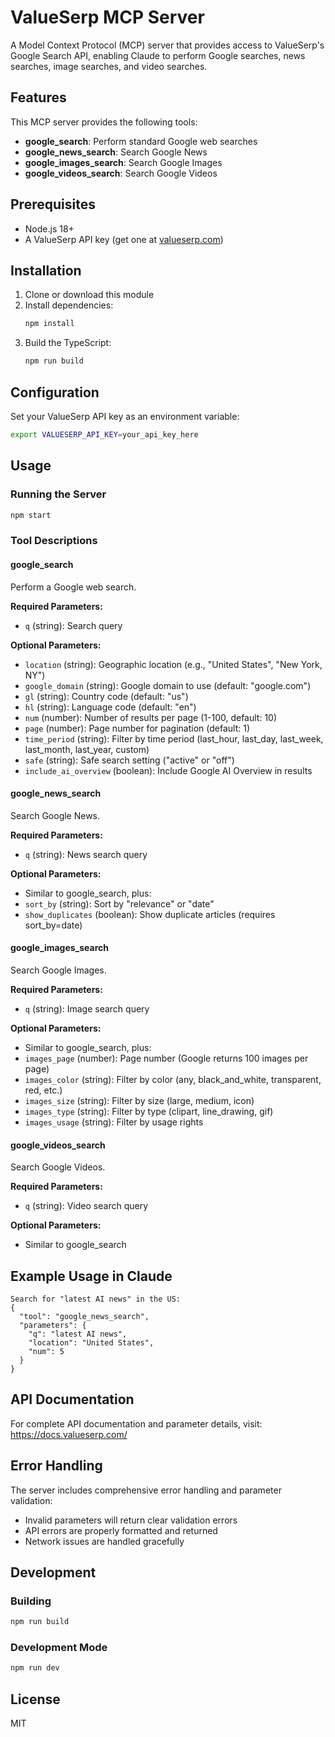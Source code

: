 # ValueSerp MCP Server

A Model Context Protocol (MCP) server that provides access to ValueSerp's Google Search API, enabling Claude to perform Google searches, news searches, image searches, and video searches.

## Features

This MCP server provides the following tools:

- **google_search**: Perform standard Google web searches
- **google_news_search**: Search Google News
- **google_images_search**: Search Google Images
- **google_videos_search**: Search Google Videos

## Prerequisites

- Node.js 18+
- A ValueSerp API key (get one at [valueserp.com](https://valueserp.com))

## Installation

1. Clone or download this module
2. Install dependencies:
   ```bash
   npm install
   ```
3. Build the TypeScript:
   ```bash
   npm run build
   ```

## Configuration

Set your ValueSerp API key as an environment variable:

```bash
export VALUESERP_API_KEY=your_api_key_here
```

## Usage

### Running the Server

```bash
npm start
```

### Tool Descriptions

#### google_search
Perform a Google web search.

**Required Parameters:**
- `q` (string): Search query

**Optional Parameters:**
- `location` (string): Geographic location (e.g., "United States", "New York, NY")
- `google_domain` (string): Google domain to use (default: "google.com")
- `gl` (string): Country code (default: "us")
- `hl` (string): Language code (default: "en")
- `num` (number): Number of results per page (1-100, default: 10)
- `page` (number): Page number for pagination (default: 1)
- `time_period` (string): Filter by time period (last_hour, last_day, last_week, last_month, last_year, custom)
- `safe` (string): Safe search setting ("active" or "off")
- `include_ai_overview` (boolean): Include Google AI Overview in results

#### google_news_search
Search Google News.

**Required Parameters:**
- `q` (string): News search query

**Optional Parameters:**
- Similar to google_search, plus:
- `sort_by` (string): Sort by "relevance" or "date"
- `show_duplicates` (boolean): Show duplicate articles (requires sort_by=date)

#### google_images_search
Search Google Images.

**Required Parameters:**
- `q` (string): Image search query

**Optional Parameters:**
- Similar to google_search, plus:
- `images_page` (number): Page number (Google returns 100 images per page)
- `images_color` (string): Filter by color (any, black_and_white, transparent, red, etc.)
- `images_size` (string): Filter by size (large, medium, icon)
- `images_type` (string): Filter by type (clipart, line_drawing, gif)
- `images_usage` (string): Filter by usage rights

#### google_videos_search
Search Google Videos.

**Required Parameters:**
- `q` (string): Video search query

**Optional Parameters:**
- Similar to google_search

## Example Usage in Claude

```
Search for "latest AI news" in the US:
{
  "tool": "google_news_search",
  "parameters": {
    "q": "latest AI news",
    "location": "United States",
    "num": 5
  }
}
```

## API Documentation

For complete API documentation and parameter details, visit: https://docs.valueserp.com/

## Error Handling

The server includes comprehensive error handling and parameter validation:
- Invalid parameters will return clear validation errors
- API errors are properly formatted and returned
- Network issues are handled gracefully

## Development

### Building
```bash
npm run build
```

### Development Mode
```bash
npm run dev
```

## License

MIT